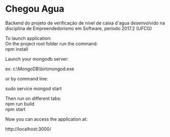 # Chegou Agua
Backend do projeto de verificação de nível de caixa d'agua desenvolvido na disciplina de Empreendedorismo em Software, período 2017.2 (UFCG)  
   
To launch application:   
On the project root folder run the command:     
  npm install    

Launch your mongodb server:

  ex: c:\MongoDB\bin\mongod.exe
 
  or by command line:
  
  sudo service mongod start
   
Then run on different tabs:   
  npm run build      
  npm start  
  
Now you can access the application at:  
 
  http://localhost:3000/      
